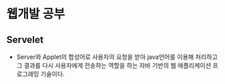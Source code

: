 # 웹개발 공부

## Servelet
- Server와 Applet의 합성어로 사용자의 요청을 받아 java언어를 이용해 처리하고 그 결과를 다시 사용자에게 전송하는 역할을 하는 자바 기반의 웹 애플리케이션 프로그래밍 기술이다.

